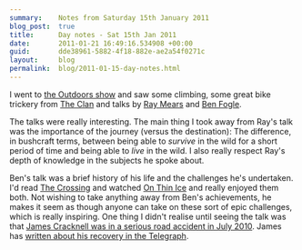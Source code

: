 ```yaml
---
summary:    Notes from Saturday 15th January 2011
blog_post:  true
title:      Day notes - Sat 15th Jan 2011
date:       2011-01-21 16:49:16.534908 +00:00
guid:       dde38961-5882-4f18-882e-ae2a54f0271c
layout:     blog
permalink:  blog/2011-01-15-day-notes.html
---
```

I went to [the Outdoors show](http://www.theoutdoorsshow.co.uk/) and saw some climbing, some great bike trickery from [The Clan](http://www.mb7.com/TheClan/) and talks by [Ray Mears](http://www.raymears.com/) and [Ben Fogle](http://www.benfogle.com/).

The talks were really interesting.  The main thing I took away from Ray's talk was the importance of the journey (versus the destination): The difference, in bushcraft terms, between being able to *survive* in the wild for a short period of time and being able to *live* in the wild.  I also really respect Ray's depth of knowledge in the subjects he spoke about.

Ben's talk was a brief history of his life and the challenges he's undertaken.  I'd read [The Crossing](http://www.amazon.co.uk/gp/product/184354511X) and watched [On Thin Ice](http://www.amazon.co.uk/Thin-Ice-DVD-Ben-Fogle/dp/B0028QGYZY) and really enjoyed them both.  Not wishing to take anything away from Ben's achievements, he makes it seem as though anyone can take on these sort of epic challenges, which is really inspiring.  One thing I didn't realise until seeing the talk was that [James Cracknell was in a serious road accident in July 2010](http://www.bbc.co.uk/news/entertainment-arts-10728094).  James has [written about his recovery in the Telegraph](http://www.telegraph.co.uk/sport/columnists/jamescracknell/8023949/James-Cracknell-I-feel-so-lucky-to-be-alive-but-Ill-never-be-the-same-again.html).
